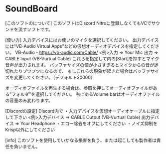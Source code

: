 # SoundBoard

[このソフトのについて]
このソフトはDiscord Nitroに登録しなくてもVCでサウンドを流すソフトです。

[使い方]
入力デバイスにはお使いのマイクを選択してください。
出力デバイスには"VB-Audio Virtual Apps"などの仮想オーディオデバイスを指定してください。
  VB-Audio - https://vb-audio.com/Cable/
    <例>入力 => Your Mic
             出力 => CABLE Input (VB-Vurtual Cable)
これらを指定して<Mic Contraol>内の[Start]を押すとマイク音声が出力されます。
バッファサイズの値が小さすぎるとマイクからの音が途切れたりプツプツになるので、
もしこれらの現象が起きた場合はバッファサイズを変更してください。（デフォルト20000）

オーディオファイルを再生する場合は、参照を押してオーディオファイルがある"フォルダ"を選択してください。
右にあるVolume barはオーディオファイルの音量のみ変わります。

[Discordの設定]
Discord内で
・入力デバイスを仮想オーディオケーブルに指定して下さい
    <例>入力デバイス => CABLE Output (VB-Vurtual Cable)
             出力デバイス => Your Headphone
・エコー除去をオフにしてください
・ノイズ抑制をKrisp以外にしてください

[info]
このソフトを使用していかなる損害を負う、または起こしても製作者は責任を負いません。
